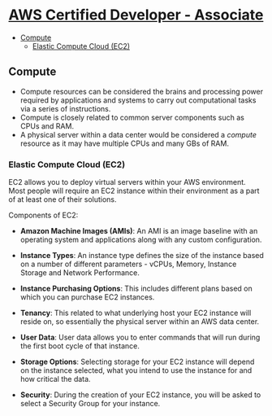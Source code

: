 # [AWS Certified Developer - Associate](https://aws.amazon.com/certification/certified-developer-associate/)

- [Compute](#compute)
  - [Elastic Compute Cloud (EC2)](#elastic-compute-cloud-ec2)

## Compute

- Compute resources can be considered the brains and processing power required by applications and systems to carry out computational tasks via a series of instructions.
- Compute is closely related to common server components such as CPUs and RAM.
- A physical server within a data center would be considered a _compute_ resource as it may have multiple CPUs and many GBs of RAM.

### Elastic Compute Cloud (EC2)

EC2 allows you to deploy virtual servers within your AWS environment. Most people will require an EC2 instance within their environment as a part of at least one of their solutions.

Components of EC2:

- **Amazon Machine Images (AMIs)**: An AMI is an image baseline with an operating system and applications along with any custom configuration.

- **Instance Types**: An instance type defines the size of the instance based on a number of different parameters - vCPUs, Memory, Instance Storage and Network Performance.

- **Instance Purchasing Options**: This includes different plans based on which you can purchase EC2 instances.

- **Tenancy**: This related to what underlying host your EC2 instance will reside on, so essentially the physical server within an AWS data center.

- **User Data**: User data allows you to enter commands that will run during the first boot cycle of that instance.

- **Storage Options**: Selecting storage for your EC2 instance will depend on the instance selected, what you intend to use the instance for and how critical the data.

- **Security**: During the creation of your EC2 instance, you will be asked to select a Security Group for your instance.
